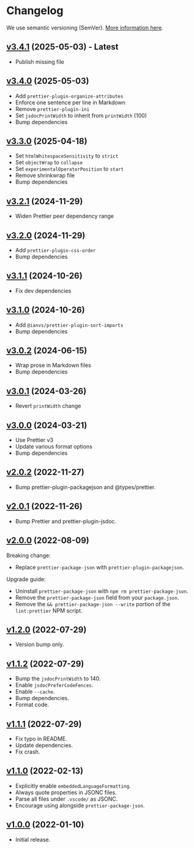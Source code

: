 # Changelog

We use semantic versioning (SemVer).
[More information here](https://semver.org/).

## [v3.4.1](https://www.npmjs.com/package/@redguy12/prettier-config/v/3.4.1) (2025-05-03) - **Latest**

- Publish missing file

## [v3.4.0](https://www.npmjs.com/package/@redguy12/prettier-config/v/3.4.0) (2025-05-03)

- Add `prettier-plugin-organize-attributes`
- Enforce one sentence per line in Markdown
- Remove `prettier-plugin-ini`
- Set `jsdocPrintWidth` to inherit from `printWidth` (100)
- Bump dependencies

## [v3.3.0](https://www.npmjs.com/package/@redguy12/prettier-config/v/3.3.0) (2025-04-18)

- Set `htmlWhitespaceSensitivity` to `strict`
- Set `objectWrap` to `collapse`
- Set `experimentalOperatorPosition` to `start`
- Remove shrinkwrap file
- Bump dependencies

## [v3.2.1](https://www.npmjs.com/package/@redguy12/prettier-config/v/3.2.1) (2024-11-29)

- Widen Prettier peer dependency range

## [v3.2.0](https://www.npmjs.com/package/@redguy12/prettier-config/v/3.2.0) (2024-11-29)

- Add `prettier-plugin-css-order`
- Bump dependencies

## [v3.1.1](https://www.npmjs.com/package/@redguy12/prettier-config/v/3.1.1) (2024-10-26)

- Fix dev dependencies

## [v3.1.0](https://www.npmjs.com/package/@redguy12/prettier-config/v/3.1.0) (2024-10-26)

- Add `@ianvs/prettier-plugin-sort-imports`
- Bump dependencies

## [v3.0.2](https://www.npmjs.com/package/@redguy12/prettier-config/v/3.0.2) (2024-06-15)

- Wrap prose in Markdown files
- Bump dependencies

## [v3.0.1](https://www.npmjs.com/package/@redguy12/prettier-config/v/3.0.1) (2024-03-26)

- Revert `printWidth` change

## [v3.0.0](https://www.npmjs.com/package/@redguy12/prettier-config/v/3.0.0) (2024-03-21)

- Use Prettier v3
- Update various format options
- Bump dependencies

## [v2.0.2](https://www.npmjs.com/package/@redguy12/prettier-config/v/2.0.2) (2022-11-27)

- Bump prettier-plugin-packagejson and @types/prettier.

## [v2.0.1](https://www.npmjs.com/package/@redguy12/prettier-config/v/2.0.1) (2022-11-26)

- Bump Prettier and prettier-plugin-jsdoc.

## [v2.0.0](https://www.npmjs.com/package/@redguy12/prettier-config/v/2.0.0) (2022-08-09)

Breaking change:

- Replace `prettier-package-json` with `prettier-plugin-packagejson`.

Upgrade guide:

- Uninstall `prettier-package-json` with `npm rm prettier-package-json`.
- Remove the `prettier-package-json` field from your `package.json`.
- Remove the `&& prettier-package-json --write` portion of the `lint:prettier` NPM script.

## [v1.2.0](https://www.npmjs.com/package/@redguy12/prettier-config/v/1.2.0) (2022-07-29)

- Version bump only.

## [v1.1.2](https://www.npmjs.com/package/@redguy12/prettier-config/v/1.1.2) (2022-07-29)

- Bump the `jsdocPrintWidth` to 140.
- Enable `jsdocPreferCodeFences`.
- Enable `--cache`.
- Bump dependencies.
- Format code.

## [v1.1.1](https://www.npmjs.com/package/@redguy12/prettier-config/v/1.1.1) (2022-07-29)

- Fix typo in README.
- Update dependencies.
- Fix crash.

## [v1.1.0](https://www.npmjs.com/package/@redguy12/prettier-config/v/1.1.0) (2022-02-13)

- Explicitly enable `embeddedLanguageFormatting`.
- Always quote properties in JSONC files.
- Parse all files under `.vscode/` as JSONC.
- Encourage using alongside `prettier-package-json`.

## [v1.0.0](https://www.npmjs.com/package/@redguy12/prettier-config/v/1.0.0) (2022-01-10)

- Initial release.

